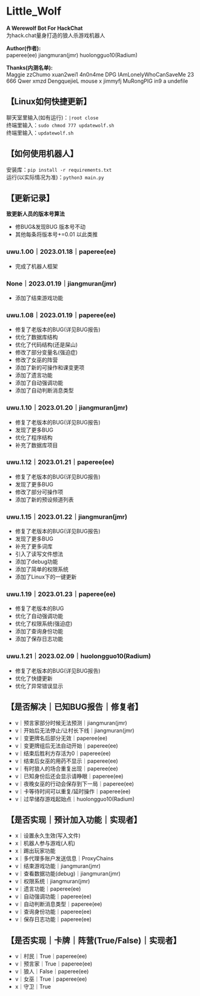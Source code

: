 # Little_Wolf

**A Werewolf Bot For HackChat**  
为hack.chat量身打造的狼人杀游戏机器人

**Author(作者):**  
paperee(ee) jiangmuran(jmr) huolongguo10(Radium)

**Thanks(内测名单):**  
Maggie zzChumo xuan2wei1 4n0n4me DPG IAmLonelyWhoCanSaveMe 23  
666 Qwer xmzd DengquejieL mouse x jimmyfj MuRongPIG in9 a undefile  

## 【Linux如何快捷更新】
聊天室里输入(如有运行)：`|root close`  
终端里输入：`sudo chmod 777 updatewolf.sh`  
终端里输入：`updatewolf.sh`

## 【如何使用机器人】
安装库：`pip install -r requirements.txt`  
运行(以实际情况为准)：`python3 main.py`

## 【更新记录】
**致更新人员的版本号算法**  
- 修BUG&发现BUG 版本号不动
- 其他每条将版本号+=0.01 以此类推

### uwu.1.00｜2023.01.18｜paperee(ee)
- 完成了机器人框架

### None｜2023.01.19｜jiangmuran(jmr)
- 添加了结束游戏功能

### uwu.1.08｜2023.01.19｜paperee(ee)
- 修复了老版本的BUG(详见BUG报告)
- 优化了数据库结构
- 优化了代码结构(还是屎山)
- 修改了部分变量名(强迫症)
- 修改了女巫的阵营
- 添加了新的可操作和课变更项
- 添加了遗言功能
- 添加了自动强调功能
- 添加了自动判断消息类型

### uwu.1.10｜2023.01.20｜jiangmuran(jmr)
- 修复了老版本的BUG(详见BUG报告)
- 发现了更多BUG
- 优化了程序结构
- 补充了数据库项目

### uwu.1.12｜2023.01.21｜paperee(ee)
- 修复了老版本的BUG(详见BUG报告)
- 发现了更多BUG
- 修改了部分可操作项
- 添加了新的预设频道列表

### uwu.1.15｜2023.01.22｜jiangmuran(jmr)
- 修复了老版本的BUG(详见BUG报告)
- 发现了更多BUG
- 补充了更多词库
- 引入了读写文件想法
- 添加了debug功能
- 添加了简单的权限系统
- 添加了Linux下的一键更新

### uwu.1.19｜2023.01.23｜paperee(ee)
- 修复了老版本的BUG
- 优化了自动强调功能
- 优化了权限系统(强迫症)
- 添加了查询身份功能
- 添加了保存日志功能

### uwu.1.21｜2023.02.09｜huolongguo10(Radium)
- 修复了老版本的BUG(详见BUG报告)
- 优化了快捷更新
- 优化了异常错误显示

## 【是否解决｜已知BUG报告｜修复者】
- v｜预言家部分时候无法预测｜jiangmuran(jmr)
- v｜开始后无法停止/让村长下线｜jiangmuran(jmr)
- v｜变更牌名后部分无效｜paperee(ee)
- v｜变更牌组后无法自动开始｜paperee(ee)
- v｜结束后胜利方存活为0｜paperee(ee)
- v｜结束后女巫的用药不显示｜paperee(ee)
- v｜有时狼人的场合重复出现｜paperee(ee)
- v｜已知身份后还会显示请睁眼｜paperee(ee)
- v｜夜晚女巫的行动会保存到下一局｜paperee(ee)
- v｜卡等待时间可以重复/延时操作｜paperee(ee)
- v｜过早储存游戏起始点｜huolongguo10(Radium)

## 【是否实现｜预计加入功能｜实现者】
- x｜设置永久生效(写入文件)
- x｜机器人参与游戏(人机)
- x｜踢出玩家功能
- x｜多代理多账户发送信息｜ProxyChains
- v｜结束游戏功能｜jiangmuran(jmr)
- v｜查看数据功能(debug)｜jiangmuran(jmr)
- v｜权限系统｜jiangmuran(jmr)
- v｜遗言功能｜paperee(ee)
- v｜自动强调功能｜paperee(ee)
- v｜自动判断消息类型｜paperee(ee)
- v｜查询身份功能｜paperee(ee)
- v｜保存日志功能｜paperee(ee)

## 【是否实现｜卡牌｜阵营(True/False)｜实现者】
- v｜村民｜True｜paperee(ee)
- v｜预言家｜True｜paperee(ee)
- v｜狼人｜False｜paperee(ee)
- v｜女巫｜True｜paperee(ee)
- x｜守卫｜True
